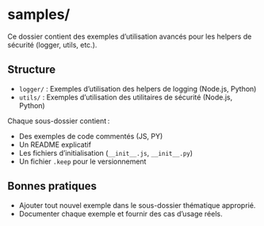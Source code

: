 # samples/

Ce dossier contient des exemples d’utilisation avancés pour les helpers de sécurité (logger, utils, etc.).

## Structure
- `logger/` : Exemples d’utilisation des helpers de logging (Node.js, Python)
- `utils/` : Exemples d’utilisation des utilitaires de sécurité (Node.js, Python)

Chaque sous-dossier contient :
- Des exemples de code commentés (JS, PY)
- Un README explicatif
- Les fichiers d’initialisation (`__init__.js`, `__init__.py`)
- Un fichier `.keep` pour le versionnement

## Bonnes pratiques
- Ajouter tout nouvel exemple dans le sous-dossier thématique approprié.
- Documenter chaque exemple et fournir des cas d’usage réels.
